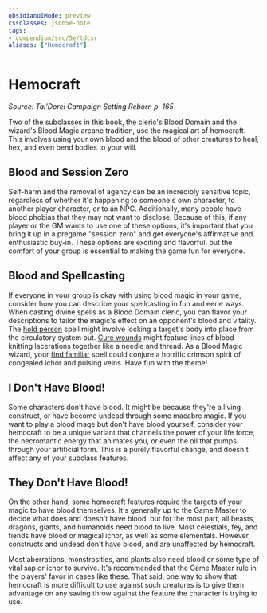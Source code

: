 ```yaml
---
obsidianUIMode: preview
cssclasses: json5e-note
tags:
- compendium/src/5e/tdcsr
aliases: ["Hemocraft"]
---
```

# Hemocraft
*Source: Tal'Dorei Campaign Setting Reborn p. 165* 

Two of the subclasses in this book, the cleric's Blood Domain and the wizard's Blood Magic arcane tradition, use the magical art of hemocraft. This involves using your own blood and the blood of other creatures to heal, hex, and even bend bodies to your will.

## Blood and Session Zero

Self-harm and the removal of agency can be an incredibly sensitive topic, regardless of whether it's happening to someone's own character, to another player character, or to an NPC. Additionally, many people have blood phobias that they may not want to disclose. Because of this, if any player or the GM wants to use one of these options, it's important that you bring it up in a pregame "session zero" and get everyone's affirmative and enthusiastic buy-in. These options are exciting and flavorful, but the comfort of your group is essential to making the game fun for everyone.

## Blood and Spellcasting

If everyone in your group is okay with using blood magic in your game, consider how you can describe your spellcasting in fun and eerie ways. When casting divine spells as a Blood Domain cleric, you can flavor your descriptions to tailor the magic's effect on an opponent's blood and vitality. The [hold person](/3-Mechanics/CLI/spells/hold-person.md) spell might involve locking a target's body into place from the circulatory system out. [Cure wounds](/3-Mechanics/CLI/spells/cure-wounds.md) might feature lines of blood knitting lacerations together like a needle and thread. As a Blood Magic wizard, your [find familiar](/3-Mechanics/CLI/spells/find-familiar.md) spell could conjure a horrific crimson spirit of congealed ichor and pulsing veins. Have fun with the theme!

## I Don't Have Blood!

Some characters don't have blood. It might be because they're a living construct, or have become undead through some macabre magic. If you want to play a blood mage but don't have blood yourself, consider your hemocraft to be a unique variant that channels the power of your life force, the necromantic energy that animates you, or even the oil that pumps through your artificial form. This is a purely flavorful change, and doesn't affect any of your subclass features.

## They Don't Have Blood!

On the other hand, some hemocraft features require the targets of your magic to have blood themselves. It's generally up to the Game Master to decide what does and doesn't have blood, but for the most part, all beasts, dragons, giants, and humanoids need blood to live. Most celestials, fey, and fiends have blood or magical ichor, as well as some elementals. However, constructs and undead don't have blood, and are unaffected by hemocraft.

Most aberrations, monstrosities, and plants also need blood or some type of vital sap or ichor to survive. It's recommended that the Game Master rule in the players' favor in cases like these. That said, one way to show that hemocraft is more difficult to use against such creatures is to give them advantage on any saving throw against the feature the character is trying to use.